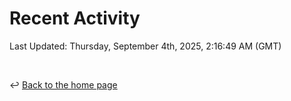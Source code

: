 # Recent Activity

<!--RECENT_ACTIVITY:start-->
<!--RECENT_ACTIVITY:end-->

<!--RECENT_ACTIVITY:last_update-->
Last Updated: Thursday, September 4th, 2025, 2:16:49 AM (GMT)
<!--RECENT_ACTIVITY:last_update_end-->

<br>

↩️ [Back to the home page](/README.md)
